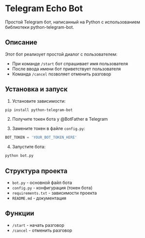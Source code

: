 # Telegram Echo Bot

Простой Telegram бот, написанный на Python с использованием библиотеки python-telegram-bot.

## Описание

Этот бот реализует простой диалог с пользователем:
- При команде `/start` бот спрашивает имя пользователя
- После ввода имени бот приветствует пользователя
- Команда `/cancel` позволяет отменить разговор

## Установка и запуск

1. Установите зависимости:
```bash
pip install python-telegram-bot
```

2. Получите токен бота у @BotFather в Telegram

3. Замените токен в файле `config.py`:
```python
BOT_TOKEN = 'YOUR_BOT_TOKEN_HERE'
```

4. Запустите бота:
```bash
python bot.py
```

## Структура проекта

- `bot.py` - основной файл бота
- `config.py` - конфигурация (токен бота)
- `requirements.txt` - зависимости проекта
- `README.md` - документация

## Функции

- `/start` - начать разговор
- `/cancel` - отменить разговор 